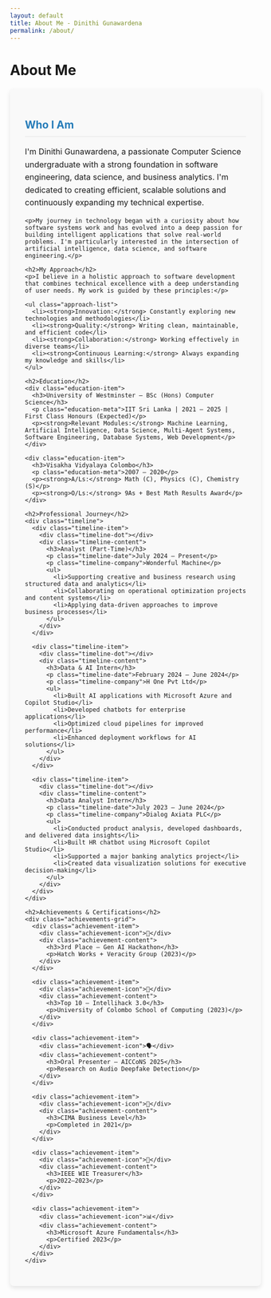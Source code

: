 ```yaml
---
layout: default
title: About Me - Dinithi Gunawardena
permalink: /about/
---
```


# About Me

<div class="about-container">
  <div class="about-content">
    <h2>Who I Am</h2>
    <p>I'm Dinithi Gunawardena, a passionate Computer Science undergraduate with a strong foundation in software engineering, data science, and business analytics. I'm dedicated to creating efficient, scalable solutions and continuously expanding my technical expertise.</p>
    
    <p>My journey in technology began with a curiosity about how software systems work and has evolved into a deep passion for building intelligent applications that solve real-world problems. I'm particularly interested in the intersection of artificial intelligence, data science, and software engineering.</p>
    
    <h2>My Approach</h2>
    <p>I believe in a holistic approach to software development that combines technical excellence with a deep understanding of user needs. My work is guided by these principles:</p>
    
    <ul class="approach-list">
      <li><strong>Innovation:</strong> Constantly exploring new technologies and methodologies</li>
      <li><strong>Quality:</strong> Writing clean, maintainable, and efficient code</li>
      <li><strong>Collaboration:</strong> Working effectively in diverse teams</li>
      <li><strong>Continuous Learning:</strong> Always expanding my knowledge and skills</li>
    </ul>
    
    <h2>Education</h2>
    <div class="education-item">
      <h3>University of Westminster – BSc (Hons) Computer Science</h3>
      <p class="education-meta">IIT Sri Lanka | 2021 – 2025 | First Class Honours (Expected)</p>
      <p><strong>Relevant Modules:</strong> Machine Learning, Artificial Intelligence, Data Science, Multi-Agent Systems, Software Engineering, Database Systems, Web Development</p>
    </div>
    
    <div class="education-item">
      <h3>Visakha Vidyalaya Colombo</h3>
      <p class="education-meta">2007 – 2020</p>
      <p><strong>A/Ls:</strong> Math (C), Physics (C), Chemistry (S)</p>
      <p><strong>O/Ls:</strong> 9As + Best Math Results Award</p>
    </div>
    
    <h2>Professional Journey</h2>
    <div class="timeline">
      <div class="timeline-item">
        <div class="timeline-dot"></div>
        <div class="timeline-content">
          <h3>Analyst (Part-Time)</h3>
          <p class="timeline-date">July 2024 – Present</p>
          <p class="timeline-company">Wonderful Machine</p>
          <ul>
            <li>Supporting creative and business research using structured data and analytics</li>
            <li>Collaborating on operational optimization projects and content systems</li>
            <li>Applying data-driven approaches to improve business processes</li>
          </ul>
        </div>
      </div>
      
      <div class="timeline-item">
        <div class="timeline-dot"></div>
        <div class="timeline-content">
          <h3>Data & AI Intern</h3>
          <p class="timeline-date">February 2024 – June 2024</p>
          <p class="timeline-company">H One Pvt Ltd</p>
          <ul>
            <li>Built AI applications with Microsoft Azure and Copilot Studio</li>
            <li>Developed chatbots for enterprise applications</li>
            <li>Optimized cloud pipelines for improved performance</li>
            <li>Enhanced deployment workflows for AI solutions</li>
          </ul>
        </div>
      </div>
      
      <div class="timeline-item">
        <div class="timeline-dot"></div>
        <div class="timeline-content">
          <h3>Data Analyst Intern</h3>
          <p class="timeline-date">July 2023 – June 2024</p>
          <p class="timeline-company">Dialog Axiata PLC</p>
          <ul>
            <li>Conducted product analysis, developed dashboards, and delivered data insights</li>
            <li>Built HR chatbot using Microsoft Copilot Studio</li>
            <li>Supported a major banking analytics project</li>
            <li>Created data visualization solutions for executive decision-making</li>
          </ul>
        </div>
      </div>
    </div>
    
    <h2>Achievements & Certifications</h2>
    <div class="achievements-grid">
      <div class="achievement-item">
        <div class="achievement-icon">🥉</div>
        <div class="achievement-content">
          <h3>3rd Place – Gen AI Hackathon</h3>
          <p>Hatch Works + Veracity Group (2023)</p>
        </div>
      </div>
      
      <div class="achievement-item">
        <div class="achievement-icon">🏅</div>
        <div class="achievement-content">
          <h3>Top 10 – Intellihack 3.0</h3>
          <p>University of Colombo School of Computing (2023)</p>
        </div>
      </div>
      
      <div class="achievement-item">
        <div class="achievement-icon">🗣️</div>
        <div class="achievement-content">
          <h3>Oral Presenter – AICCoNS 2025</h3>
          <p>Research on Audio Deepfake Detection</p>
        </div>
      </div>
      
      <div class="achievement-item">
        <div class="achievement-icon">📜</div>
        <div class="achievement-content">
          <h3>CIMA Business Level</h3>
          <p>Completed in 2021</p>
        </div>
      </div>
      
      <div class="achievement-item">
        <div class="achievement-icon">💼</div>
        <div class="achievement-content">
          <h3>IEEE WIE Treasurer</h3>
          <p>2022–2023</p>
        </div>
      </div>
      
      <div class="achievement-item">
        <div class="achievement-icon">📊</div>
        <div class="achievement-content">
          <h3>Microsoft Azure Fundamentals</h3>
          <p>Certified 2023</p>
        </div>
      </div>
    </div>
  </div>
</div>

<style>
  .about-container {
    margin-top: 20px;
  }
  
  .about-content {
    background-color: #f9f9f9;
    border-radius: 8px;
    padding: 30px;
    box-shadow: 0 4px 8px rgba(0,0,0,0.1);
  }
  
  .about-content h2 {
    color: #267CB9;
    border-bottom: 2px solid #eee;
    padding-bottom: 10px;
    margin-top: 30px;
  }
  
  .about-content p {
    line-height: 1.6;
    font-size: 16px;
  }
  
  .approach-list {
    list-style-type: none;
    padding-left: 0;
  }
  
  .approach-list li {
    padding: 10px 0;
    border-bottom: 1px solid #eee;
  }
  
  .approach-list li:last-child {
    border-bottom: none;
  }
  
  .education-item {
    margin-bottom: 25px;
  }
  
  .education-item h3 {
    margin-bottom: 5px;
    color: #333;
  }
  
  .education-meta {
    font-style: italic;
    color: #666;
    margin-bottom: 10px;
  }
  
  .timeline {
    position: relative;
    padding: 20px 0;
  }
  
  .timeline:before {
    content: '';
    position: absolute;
    top: 0;
    left: 15px;
    height: 100%;
    width: 2px;
    background: #267CB9;
  }
  
  .timeline-item {
    position: relative;
    margin-bottom: 30px;
  }
  
  .timeline-dot {
    position: absolute;
    left: 12px;
    top: 5px;
    width: 8px;
    height: 8px;
    border-radius: 50%;
    background: #267CB9;
  }
  
  .timeline-content {
    margin-left: 40px;
    background: #fff;
    padding: 15px;
    border-radius: 5px;
    box-shadow: 0 2px 4px rgba(0,0,0,0.1);
  }
  
  .timeline-content h3 {
    margin-top: 0;
    color: #267CB9;
  }
  
  .timeline-date {
    font-style: italic;
    color: #666;
    margin-bottom: 5px;
  }
  
  .timeline-company {
    font-weight: bold;
    margin-bottom: 10px;
  }
  
  .achievements-grid {
    display: grid;
    grid-template-columns: repeat(auto-fill, minmax(250px, 1fr));
    gap: 20px;
    margin-top: 20px;
  }
  
  .achievement-item {
    display: flex;
    background: #fff;
    padding: 15px;
    border-radius: 5px;
    box-shadow: 0 2px 4px rgba(0,0,0,0.1);
  }
  
  .achievement-icon {
    font-size: 24px;
    margin-right: 15px;
    display: flex;
    align-items: center;
  }
  
  .achievement-content h3 {
    margin: 0 0 5px 0;
    font-size: 16px;
    color: #333;
  }
  
  .achievement-content p {
    margin: 0;
    font-size: 14px;
    color: #666;
  }
  
  @media (max-width: 768px) {
    .achievements-grid {
      grid-template-columns: 1fr;
    }
  }
</style>